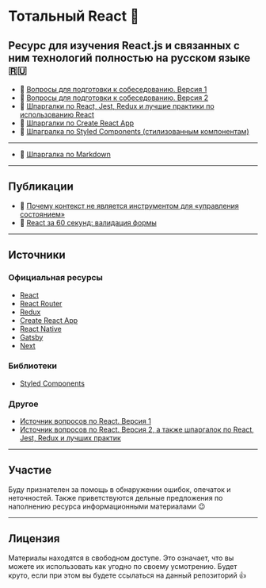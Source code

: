 # Тотальный React :metal:

## Ресурс для изучения React.js и связанных с ним технологий полностью на русском языке :ru:

- :page_with_curl: [Вопросы для подготовки к собеседованию. Версия 1](questions-v1.md)
- :page_with_curl: [Вопросы для подготовки к собеседованию. Версия 2](questions-v2.md)
- :memo: [Шпаргалки по React, Jest, Redux и лучшие практики по использованию React](cheatsheets-bestpractices.md)
- :memo: [Шпаргалки по Create React App](create-react-app.md)
- :memo: [Шпагралка по Styled Components (стилизованным компонентам)](styled-components.md)

---

- :memo: [Шпаргалка по Markdown](markdown.md)

---

## Публикации

- :link: [Почему контекст не является инструментом для «управления состоянием»](https://habr.com/ru/post/539346/)
- :link: [React за 60 секунд: валидация формы](https://habr.com/ru/post/540462/)

---

## Источники

### Официальная ресурсы

- [React](https://ru.reactjs.org/)
- [React Router](https://reactrouter.com/)
- [Redux](https://redux.js.org/)
- [Create React App](https://create-react-app.dev/)
- [React Native](https://reactnative.dev/)
- [Gatsby](https://www.gatsbyjs.com/)
- [Next](https://nextjs.org/)

### Библиотеки

- [Styled Components](https://styled-components.com/)

### Другое

- [Источник вопросов по React. Версия 1](https://github.com/sudheerj/reactjs-interview-questions)
- [Источник вопросов по React. Версия 2, а также шпаргалок по React, Jest, Redux и лучших практик](https://github.com/learning-zone/react-interview-questions)

---

## Участие

Буду признателен за помощь в обнаружении ошибок, опечаток и неточностей. Также приветствуются дельные предложения по наполнению ресурса информационными материалами :wink:

---

## Лицензия

Материалы находятся в свободном доступе. Это означает, что вы можете их использовать как угодно по своему усмотрению. Будет круто, если при этом вы будете ссылаться на данный репозиторий :thumbsup: